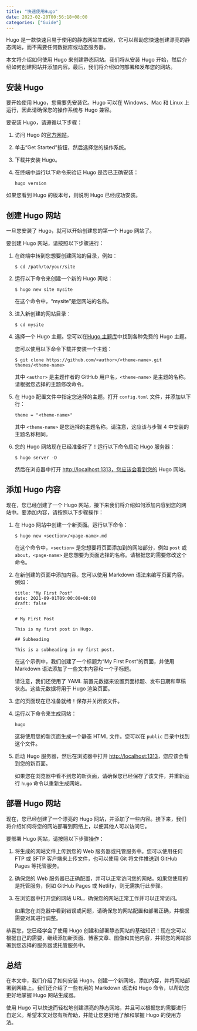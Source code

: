 ```yaml
---
title: "快速使用Hugo"
date: 2023-02-20T00:56:18+08:00
categories: ["Guide"]
---
```


Hugo 是一款快速且易于使用的静态网站生成器，它可以帮助您快速创建漂亮的静态网站，而不需要任何数据库或动态服务器。

本文将介绍如何使用 Hugo 来创建静态网站。我们将从安装 Hugo 开始，然后介绍如何创建网站并添加内容。最后，我们将介绍如何部署和发布您的网站。

## 安装 Hugo

要开始使用 Hugo，您需要先安装它。Hugo 可以在 Windows、Mac 和 Linux 上运行，因此请确保您的操作系统与 Hugo 兼容。

要安装 Hugo，请遵循以下步骤：

1. 访问 Hugo 的[官方网站](https://gohugo.io/)。

2. 单击“Get Started”按钮，然后选择您的操作系统。

3. 下载并安装 Hugo。

4. 在终端中运行以下命令来验证 Hugo 是否已正确安装：

   ```
   hugo version
   ```
   
如果您看到 Hugo 的版本号，则说明 Hugo 已经成功安装。

## 创建 Hugo 网站

一旦您安装了 Hugo，就可以开始创建您的第一个 Hugo 网站了。

要创建 Hugo 网站，请按照以下步骤进行：

1. 在终端中转到您想要创建网站的目录，例如：

   ```
   $ cd /path/to/your/site
   ```

2. 运行以下命令来创建一个新的 Hugo 网站：

   ```
   $ hugo new site mysite
   ```

   在这个命令中，“mysite”是您网站的名称。

3. 进入新创建的网站目录：

   ```
   $ cd mysite
   ```

4. 选择一个 Hugo 主题。您可以在[Hugo 主题库](https://themes.gohugo.io/)中找到各种免费的 Hugo 主题。

   您可以使用以下命令下载并安装一个主题：

   ```
   $ git clone https://github.com/<author>/<theme-name>.git themes/<theme-name>
   ```

   其中 `<author>` 是主题作者的 GitHub 用户名，`<theme-name>` 是主题的名称。请根据您选择的主题修改命令。

5. 在 Hugo 配置文件中指定您选择的主题。打开 `config.toml` 文件，并添加以下行：

   ```
   theme = "<theme-name>"
   ```

   其中 `<theme-name>` 是您选择的主题名称。请注意，这应该与步骤 4 中安装的主题名称相同。

6. 您的 Hugo 网站现在已经准备好了！运行以下命令启动 Hugo 服务器：

   ```
   $ hugo server -D
   ```

   然后在浏览器中打开 [http://localhost:1313，您应该会看到您的](http://localhost:1313，您应该会看到您的/) Hugo 网站。

## 添加 Hugo 内容

现在，您已经创建了一个 Hugo 网站，接下来我们将介绍如何添加内容到您的网站中。要添加内容，请按照以下步骤操作：

1. 在 Hugo 网站中创建一个新页面。运行以下命令：

   ```
   $ hugo new <section>/<page-name>.md
   ```

   在这个命令中，`<section>` 是您想要将页面添加到的网站部分，例如 `post` 或 `about`，`<page-name>` 是您想要为页面选择的名称。请根据您的需要修改这个命令。

2. 在新创建的页面中添加内容。您可以使用 Markdown 语法来编写页面内容。例如：

   ```
   title: "My First Post"
   date: 2021-09-01T09:00:00+08:00
   draft: false
   ---
   
   # My First Post
   
   This is my first post in Hugo.
   
   ## Subheading
   
   This is a subheading in my first post.
   ```

   在这个示例中，我们创建了一个标题为“My First Post”的页面，并使用 Markdown 语法添加了一些文本内容和一个子标题。

   请注意，我们还使用了 YAML 前置元数据来设置页面标题、发布日期和草稿状态。这些元数据将用于 Hugo 渲染页面。

3. 您的页面现在已准备就绪！保存并关闭该文件。

4. 运行以下命令来生成网站：

   ```
   hugo
   ```

   这将使用您的新页面生成一个静态 HTML 文件。您可以在 `public` 目录中找到这个文件。

5. 启动 Hugo 服务器，然后在浏览器中打开 [http://localhost:1313](http://localhost:1313)，您应该会看到您的新页面。

   如果您在浏览器中看不到您的新页面，请确保您已经保存了该文件，并重新运行 `hugo` 命令以重新生成网站。

## 部署 Hugo 网站

现在，您已经创建了一个漂亮的 Hugo 网站，并添加了一些内容。接下来，我们将介绍如何将您的网站部署到网络上，以便其他人可以访问它。

要部署 Hugo 网站，请按照以下步骤操作：

1. 将生成的网站文件上传到您的 Web 服务器或托管服务中。您可以使用任何 FTP 或 SFTP 客户端来上传文件，也可以使用 Git 将文件推送到 GitHub Pages 等托管服务。

2. 确保您的 Web 服务器已正确配置，并可以正常访问您的网站。如果您使用的是托管服务，例如 GitHub Pages 或 Netlify，则无需执行此步骤。

3. 在浏览器中打开您的网站 URL，确保您的网站正常工作并可以正常访问。

   如果您在浏览器中看到错误或问题，请确保您的网站配置和部署正确，并根据需要对其进行调整。

恭喜您，您已经学会了使用 Hugo 创建和部署静态网站的基础知识！现在您可以根据自己的需要，继续添加新页面、博客文章、图像和其他内容，并将您的网站部署到您选择的服务器或托管服务中。

## 总结

在本文中，我们介绍了如何安装 Hugo，创建一个新网站，添加内容，并将网站部署到网络上。我们还介绍了一些有用的 Markdown 语法和 Hugo 命令，以帮助您更好地掌握 Hugo 网站生成器。

使用 Hugo 可以快速而轻松地创建漂亮的静态网站，并且可以根据您的需要进行自定义。希望本文对您有所帮助，并能让您更好地了解和掌握 Hugo 的使用方法。
